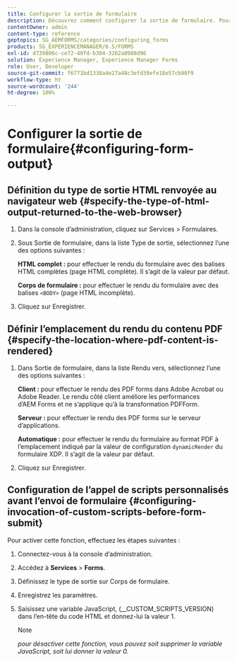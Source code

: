 ```yaml
---
title: Configurer la sortie de formulaire
description: Découvrez comment configurer la sortie de formulaire. Pour configurer la sortie du formulaire et activer la fonctionnalité, utilisez les scripts personnalisés avant l’envoi du formulaire.
contentOwner: admin
content-type: reference
geptopics: SG_AEMFORMS/categories/configuring_forms
products: SG_EXPERIENCEMANAGER/6.5/FORMS
exl-id: d739806c-ce72-40fd-b304-3262a0988d96
solution: Experience Manager, Experience Manager Forms
role: User, Developer
source-git-commit: f6771bd1338a4e27a48c3efd39efe18e57cb98f9
workflow-type: ht
source-wordcount: '244'
ht-degree: 100%

---
```


# Configurer la sortie de formulaire{#configuring-form-output}

## Définition du type de sortie HTML renvoyée au navigateur web {#specify-the-type-of-html-output-returned-to-the-web-browser}

1. Dans la console d’administration, cliquez sur Services > Formulaires.
1. Sous Sortie de formulaire, dans la liste Type de sortie, sélectionnez l’une des options suivantes :

   **HTML complet :** pour effectuer le rendu du formulaire avec des balises HTML complètes (page HTML complète). Il s’agit de la valeur par défaut.

   **Corps de formulaire :** pour effectuer le rendu du formulaire avec des balises `<BODY>` (page HTML incomplète).

1. Cliquez sur Enregistrer.

## Définir l’emplacement du rendu du contenu PDF {#specify-the-location-where-pdf-content-is-rendered}

1. Dans Sortie de formulaire, dans la liste Rendu vers, sélectionnez l’une des options suivantes :

   **Client :** pour effectuer le rendu des PDF forms dans Adobe Acrobat ou Adobe Reader. Le rendu côté client améliore les performances d’AEM Forms et ne s’applique qu’à la transformation PDFForm.

   **Serveur :** pour effectuer le rendu des PDF forms sur le serveur d’applications.

   **Automatique :** pour effectuer le rendu du formulaire au format PDF à l’emplacement indiqué par la valeur de configuration `dynamicRender` du formulaire XDP. Il s’agit de la valeur par défaut.

1. Cliquez sur Enregistrer.

## Configuration de l’appel de scripts personnalisés avant l’envoi de formulaire {#configuring-invocation-of-custom-scripts-before-form-submit}

Pour activer cette fonction, effectuez les étapes suivantes :

1. Connectez-vous à la console d’administration.
1. Accédez à **Services** > **Forms**.
1. Définissez le type de sortie sur Corps de formulaire.
1. Enregistrez les paramètres.
1. Saisissez une variable JavaScript, (__CUSTOM_SCRIPTS_VERSION) dans l’en-tête du code HTML et donnez-lui la valeur 1.

   >[!NOTE]
   >
   >*pour désactiver cette fonction, vous pouvez soit supprimer la variable JavaScript, soit lui donner la valeur 0.*
